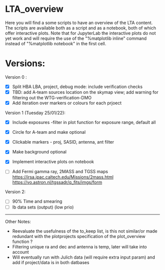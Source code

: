 # LTA_overview
Here you will find a some scripts to have an overview of the LTA content. The scripts are available both as a script and as a notebook, both of which offer interactive plots. Note that for JupyterLab the interactive plots do not yet work and will require the use of the "%matplotlib inline" command instead of "%matplotlib notebook" in the first cell.

# Versions:
Version 0 :
- [x] Split HBA LBA, project, debug mode: include verification checks
- [x] TBD: add A-team sources location on the skymap view; add warning for filtering out the WTG-verification-DMO
- [x] Add iteration over markers or colours for each prjoect

Version 1 (Tuesday 25/01/22):
- [x] Include exposures -filter in plot function for exposure range, default all 
- [x] Circle for A-team and make optional
- [x] Clickable markers - proj, SASID, antenna, ant filter
- [x] Make background optional
- [x] Implement interactive plots on notebook
- [ ] Add Fermi gamma ray,  2MASS and TGSS maps https://irsa.ipac.caltech.edu/Missions/2mass.html https://vo.astron.nl/tgssadr/q_fits/imgs/form


Version 2:
- [ ] 90% Time and smearing
- [ ] lb data sets (output) (low prio)
---
Other Notes:
- Reevaluate the usefulness of the to_keep list, is this not similar/or made redundant with the plotprojects specification of the plot_overview function ?
- Filtering unique ra and dec and antenna is temp, later will take into account 
- Will eventually run with Julich data (will require extra input param) and add if project/data is in both datbases
